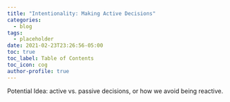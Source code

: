 ```yaml
---
title: "Intentionality: Making Active Decisions"
categories:
  - blog
tags:
  - placeholder
date: 2021-02-23T23:26:56-05:00
toc: true
toc_label: Table of Contents
toc_icon: cog
author-profile: true
---
```


Potential Idea: active vs. passive decisions, or how we avoid being reactive.